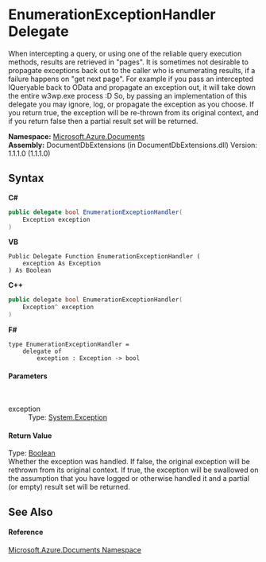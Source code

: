 # EnumerationExceptionHandler Delegate
 

When intercepting a query, or using one of the reliable query execution methods, results are retrieved in "pages". It is sometimes not desirable to propagate exceptions back out to the caller who is enumerating results, if a failure happens on "get next page". For example if you pass an intercepted IQueryable back to OData and propagate an exception out, it will take down the entire w3wp.exe process :D So, by passing an implementation of this delegate you may ignore, log, or propagate the exception as you choose. If you return true, the exception will be re-thrown from its original context, and if you return false then a partial result set will be returned.

**Namespace:**&nbsp;<a href="856b2e23-9c8b-2618-f913-67d85d500616">Microsoft.Azure.Documents</a><br />**Assembly:**&nbsp;DocumentDbExtensions (in DocumentDbExtensions.dll) Version: 1.1.1.0 (1.1.1.0)

## Syntax

**C#**<br />
``` C#
public delegate bool EnumerationExceptionHandler(
	Exception exception
)
```

**VB**<br />
``` VB
Public Delegate Function EnumerationExceptionHandler ( 
	exception As Exception
) As Boolean
```

**C++**<br />
``` C++
public delegate bool EnumerationExceptionHandler(
	Exception^ exception
)
```

**F#**<br />
``` F#
type EnumerationExceptionHandler = 
    delegate of 
        exception : Exception -> bool
```


#### Parameters
&nbsp;<dl><dt>exception</dt><dd>Type: <a href="http://msdn2.microsoft.com/en-us/library/c18k6c59" target="_blank">System.Exception</a><br /></dd></dl>

#### Return Value
Type: <a href="http://msdn2.microsoft.com/en-us/library/a28wyd50" target="_blank">Boolean</a><br />Whether the exception was handled. If false, the original exception will be rethrown from its original context. If true, the exception will be swallowed on the assumption that you have logged or otherwise handled it and a partial (or empty) result set will be returned.

## See Also


#### Reference
<a href="856b2e23-9c8b-2618-f913-67d85d500616">Microsoft.Azure.Documents Namespace</a><br />